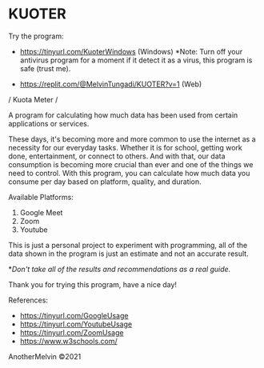 # KUOTER

Try the program:
- https://tinyurl.com/KuoterWindows (Windows)
*Note: Turn off your antivirus program for a moment if it detect it as a virus, this program is safe (trust me).

- https://replit.com/@MelvinTungadi/KUOTER?v=1 (Web)

/ Kuota Meter /

A program for calculating how much data has been used from certain applications or services.

These days, it's becoming more and more common to use the internet as a necessity for our everyday tasks. Whether it is for school, getting work done, entertainment, or connect to others. And with that, our data consumption is becoming more crucial than ever and one of the things we need to control. With this program, you can calculate how much data you consume per day based on platform, quality, and duration.

Available Platforms:
1. Google Meet
2. Zoom
3. Youtube

This is just a personal project to experiment with programming, all of the data shown in the program is just an estimate and not an accurate result.

**Don't take all of the results and recommendations as a real guide.*

Thank you for trying this program, have a nice day!

References:
- https://tinyurl.com/GoogleUsage
- https://tinyurl.com/YoutubeUsage
- https://tinyurl.com/ZoomUsage
- https://www.w3schools.com/

AnotherMelvin ©2021
